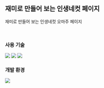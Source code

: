## 재미로 만들어 보는 인생네컷 페이지

재미로 만들어 보는 인생네컷 오마주 페이지

<br />

### 사용 기술

<img src="https://img.shields.io/badge/react.js-61DAFB?style=for-the-badge&logo=react&logoColor=white" />
<img src="https://img.shields.io/badge/typescript-3178C6?style=for-the-badge&logo=typescript&logoColor=white" />
<img src="https://img.shields.io/badge/styled components-DB7093?style=for-the-badge&logo=styledcomponents&logoColor=white" />

<br />

### 개발 환경

<img src="https://img.shields.io/badge/craco-272827?style=for-the-badge&logo=craco&logoColor=white" />
